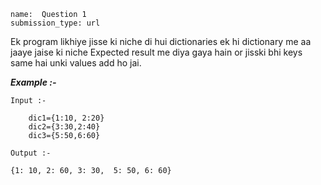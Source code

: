 ```ngMeta
name:  Question 1 
submission_type: url
```


Ek program likhiye jisse ki niche di hui dictionaries ek hi dictionary me aa jaaye jaise ki niche Expected result me diya gaya hain or jisski bhi keys same hai unki values add ho jai.
   	 

***Example :-***

`Input :- `
``` 
    dic1={1:10, 2:20}
    dic2={3:30,2:40}
    dic3={5:50,6:60}
 ```
 
`Output :- `
```  
{1: 10, 2: 60, 3: 30,  5: 50, 6: 60} 
 ```